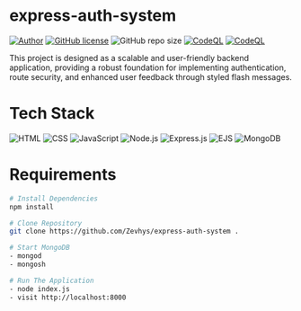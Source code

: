 # express-auth-system

[![Author](http://img.shields.io/badge/author-@Zevhys-blue.svg)](https://www.linkedin.com/in/rakha-djauhari/) [![GitHub license](https://img.shields.io/github/license/Zevhys/express-auth-system.svg)](https://github.com/Zevhys/express-auth-system/blob/main/LICENSE) ![GitHub repo size](https://img.shields.io/github/repo-size/Zevhys/express-auth-system) [![CodeQL](https://github.com/Zevhys/express-auth-system/actions/workflows/codeql.yml/badge.svg)](https://github.com/Zevhys/express-auth-system/actions/workflows/codeql.yml) [![CodeQL](https://github.com/Zevhys/express-auth-system/actions/workflows/eslint.yml/badge.svg)](https://github.com/Zevhys/express-auth-system/actions/workflows/eslint.yml)

This project is designed as a scalable and user-friendly backend application, providing a robust foundation for implementing authentication, route security, and enhanced user feedback through styled flash messages.

# Tech Stack

![HTML](https://img.shields.io/badge/HTML-E34F26?style=flat-square&logo=html5&logoColor=ffffff)
![CSS](https://img.shields.io/badge/CSS-1572B6?style=flat-square&logo=css3&logoColor=ffffff)
![JavaScript](https://img.shields.io/badge/JavaScript-F7DF1E?style=flat-square&logo=javascript&logoColor=000000)
![Node.js](https://img.shields.io/badge/Node.js-339933?style=flat-square&logo=nodedotjs&logoColor=white)
![Express.js](https://img.shields.io/badge/Express.js-000000?style=flat-square&logo=express&logoColor=white)
![EJS](https://img.shields.io/badge/EJS-023430?style=flat-square&logo=ejs&logoColor=ffffff)
![MongoDB](https://img.shields.io/badge/MongoDB-47A248?style=flat-square&logo=mongodb&logoColor=ffffff)

# Requirements

```bash
# Install Dependencies
npm install

# Clone Repository
git clone https://github.com/Zevhys/express-auth-system .

# Start MongoDB
- mongod
- mongosh

# Run The Application
- node index.js
- visit http://localhost:8000
```
